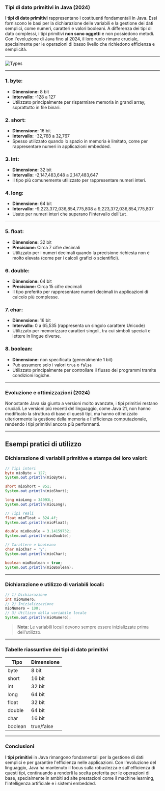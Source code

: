 ### Tipi di dato primitivi in Java (2024)

I **tipi di dato primitivi** rappresentano i costituenti fondamentali in Java. Essi forniscono le basi per la dichiarazione delle variabili e la gestione dei dati semplici, come numeri, caratteri e valori booleani. A differenza dei tipi di dato complessi, i tipi primitivi **non sono oggetti** e non possiedono metodi. Con l'evoluzione di Java fino al 2024, il loro ruolo rimane cruciale, specialmente per le operazioni di basso livello che richiedono efficienza e semplicità.

---

![Types](img/PrimitiveVsReference.png)

---

### 1. **byte:**
   - **Dimensione:** 8 bit
   - **Intervallo:** -128 a 127
   - Utilizzato principalmente per risparmiare memoria in grandi array, soprattutto in file binari.

### 2. **short:**
   - **Dimensione:** 16 bit
   - **Intervallo:** -32,768 a 32,767
   - Spesso utilizzato quando lo spazio in memoria è limitato, come per rappresentare numeri in applicazioni embedded.

### 3. **int:**
   - **Dimensione:** 32 bit
   - **Intervallo:** -2,147,483,648 a 2,147,483,647
   - Il tipo più comunemente utilizzato per rappresentare numeri interi.

### 4. **long:**
   - **Dimensione:** 64 bit
   - **Intervallo:** -9,223,372,036,854,775,808 a 9,223,372,036,854,775,807
   - Usato per numeri interi che superano l'intervallo dell'`int`.

---

### 5. **float:**
   - **Dimensione:** 32 bit
   - **Precisione:** Circa 7 cifre decimali
   - Utilizzato per i numeri decimali quando la precisione richiesta non è molto elevata (come per i calcoli grafici o scientifici).

### 6. **double:**
   - **Dimensione:** 64 bit
   - **Precisione:** Circa 15 cifre decimali
   - Il tipo preferito per rappresentare numeri decimali in applicazioni di calcolo più complesse.

### 7. **char:**
   - **Dimensione:** 16 bit
   - **Intervallo:** 0 a 65,535 (rappresenta un singolo carattere Unicode)
   - Utilizzato per memorizzare caratteri singoli, tra cui simboli speciali e lettere in lingue diverse.

### 8. **boolean:**
   - **Dimensione:** non specificata (generalmente 1 bit)
   - Può assumere solo i valori `true` o `false`
   - Utilizzato principalmente per controllare il flusso dei programmi tramite condizioni logiche.

---

### Evoluzione e ottimizzazioni (2024)

Nonostante Java sia giunto a versioni molto avanzate, i tipi primitivi restano cruciali. Le versioni più recenti del linguaggio, come Java 21, non hanno modificato la struttura di base di questi tipi, ma hanno ottimizzato ulteriormente la gestione della memoria e l'efficienza computazionale, rendendo i tipi primitivi ancora più performanti.

---

## **Esempi pratici di utilizzo**

### Dichiarazione di variabili primitive e stampa dei loro valori:

```java
// Tipi interi
byte mioByte = 127;
System.out.println(mioByte);

short mioShort = 851;
System.out.println(mioShort);

long mioLong = 34093L;
System.out.println(mioLong);

// Tipi reali
float mioFloat = 324.4f;
System.out.println(mioFloat);

double mioDouble = 3.14159732;
System.out.println(mioDouble);

// Carattere e booleano
char mioChar = 'y';
System.out.println(mioChar);

boolean mioBoolean = true;
System.out.println(mioBoolean);
```

---

### Dichiarazione e utilizzo di variabili locali:

```java
// 1) Dichiarazione
int mioNumero;
// 2) Inizializzazione
mioNumero = 100;
// 3) Utilizzo della variabile locale
System.out.println(mioNumero);
```
> **Nota:** Le variabili locali devono sempre essere inizializzate prima dell'utilizzo.

---

### **Tabelle riassuntive dei tipi di dato primitivi**

| Tipo    | Dimensione  |
| ------- | ----------- |
| byte    | 8 bit       |
| short   | 16 bit      |
| int     | 32 bit      |
| long    | 64 bit      |
| float   | 32 bit      |
| double  | 64 bit      |
| char    | 16 bit      |
| boolean | true/false  |

---

### **Conclusioni**

I **tipi primitivi** in Java rimangono fondamentali per la gestione di dati semplici e per garantire l'efficienza nelle applicazioni. Con l'evoluzione del linguaggio, Java ha mantenuto il focus sulla robustezza e sull'efficienza di questi tipi, continuando a renderli la scelta preferita per le operazioni di base, specialmente in ambiti ad alte prestazioni come il machine learning, l'intelligenza artificiale e i sistemi embedded.

